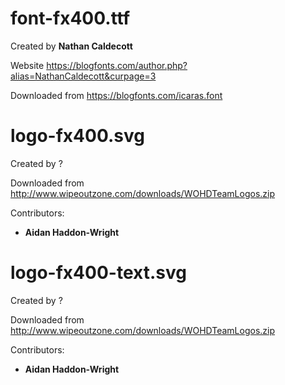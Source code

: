 # font-fx400.ttf

Created by **Nathan Caldecott**

Website https://blogfonts.com/author.php?alias=NathanCaldecott&curpage=3

Downloaded from https://blogfonts.com/icaras.font

# logo-fx400.svg

Created by ?

Downloaded from http://www.wipeoutzone.com/downloads/WOHDTeamLogos.zip

Contributors:
- **Aidan Haddon-Wright**

# logo-fx400-text.svg

Created by ?

Downloaded from http://www.wipeoutzone.com/downloads/WOHDTeamLogos.zip

Contributors:
- **Aidan Haddon-Wright**